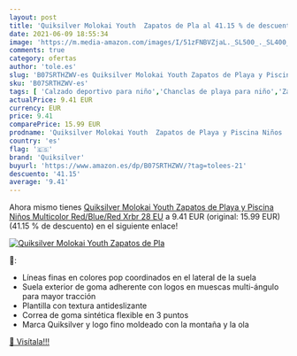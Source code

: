 ```yaml
---
layout: post
title: 'Quiksilver Molokai Youth  Zapatos de Pla al 41.15 % de descuento'
date: 2021-06-09 18:55:34
image: 'https://m.media-amazon.com/images/I/51zFNBVZjaL._SL500_._SL400_.jpg'
comments: true
category: ofertas
author: 'tole.es'
slug: 'B07SRTHZWV-es Quiksilver Molokai Youth Zapatos de Playa y Piscina Niños...'
sku: 'B07SRTHZWV-es'
tags: [ 'Calzado deportivo para niño','Chanclas de playa para niño','Zapatillas y calzado deportivo para Niño','Zapatos','Zapatos para niños pequeños','Zapatos y complementos','quiksilver','zapatos', ]
actualPrice: 9.41 EUR
currency: EUR
price: 9.41
comparePrice: 15.99 EUR
prodname: 'Quiksilver Molokai Youth  Zapatos de Playa y Piscina Niños  Multicolor  Red/Blue/Red Xrbr   28 EU'
country: 'es'
flag: '🇪🇸'
brand: 'Quiksilver'
buyurl: 'https://www.amazon.es/dp/B07SRTHZWV/?tag=tolees-21'
descuento: '41.15'
average: '9.41'
---
```


Ahora mismo tienes [Quiksilver Molokai Youth  Zapatos de Playa y Piscina Niños  Multicolor  Red/Blue/Red Xrbr   28 EU](https://www.amazon.es/dp/B07SRTHZWV/?tag=tolees-21) a 9.41 EUR (original: 15.99 EUR) (41.15 %  de descuento) en el siguiente enlace!

[![Quiksilver Molokai Youth  Zapatos de Pla](https://m.media-amazon.com/images/I/51zFNBVZjaL._SL500_._SL400_.jpg)](https://www.amazon.es/dp/B07SRTHZWV/?tag=tolees-21)

🔎:

- Líneas finas en colores pop coordinados en el lateral de la suela
- Suela exterior de goma adherente con logos en muescas multi-ángulo para mayor tracción
- Plantilla con textura antideslizante
- Correa de goma sintética flexible en 3 puntos
- Marca Quiksilver y logo fino moldeado con la montaña y la ola

[🛒 Visítala!!!](https://www.amazon.es/dp/B07SRTHZWV/?tag=tolees-21)
